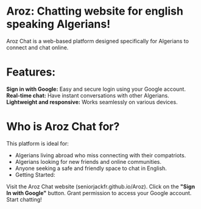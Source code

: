 # Aroz: Chatting website for english speaking Algerians! 
Aroz Chat is a web-based platform designed specifically for Algerians to connect and chat online.

# Features:

**Sign in with Google:** Easy and secure login using your Google account.
**Real-time chat:** Have instant conversations with other Algerians.
**Lightweight and responsive:** Works seamlessly on various devices.
# Who is Aroz Chat for?

This platform is ideal for:

* Algerians living abroad who miss connecting with their compatriots.
* Algerians looking for new friends and online communities.
* Anyone seeking a safe and friendly space to chat in English.
* Getting Started:

Visit the Aroz Chat website (seniorjackfr.github.io/Aroz).
Click on the **"Sign In with Google"** button.
Grant permission to access your Google account.
Start chatting!
